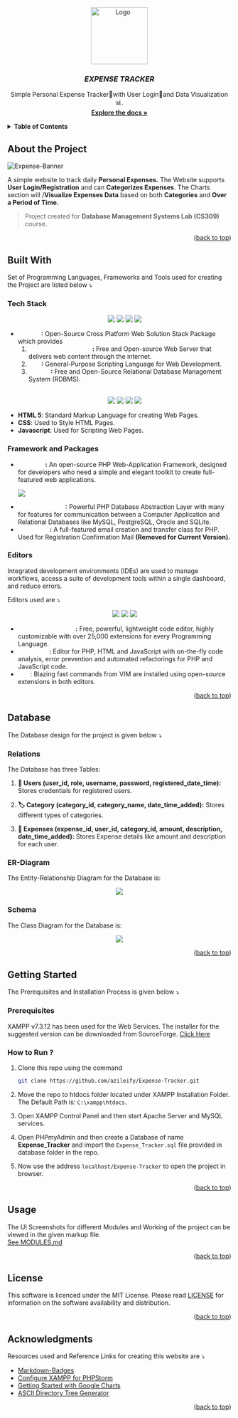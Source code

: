 <div id="top"></div>

<!-- Project Logo -->
<div align="center">
    <a href="https://github.com/azileify/Expense-Tracker">
        <img src="./Expense-Tracker/Assets/images/icon.png" alt="Logo" width="128" height="128">
    </a>
    <h3 align="center"><b><i>EXPENSE TRACKER</i></b></h3>
    <p align="center">
        Simple Personal Expense Tracker💸with User Login👥and Data Visualization 📊.
        <br /><a href="https://github.com/azileify/Expense-Tracker/blob/main/README.md"><strong>Explore the docs »</strong></a>
    </p>
</div>

<!-- Table of Contents -->
<details>
  <summary><b>Table of Contents</b></summary>
  <ol style="font-weight: bold">
    <li>
        <a href="#about-the-project" style="color: #FFF"><b>About the Project</b></a>
    </li>
    <li>
        <a href="#built-with" style="color: #FFF"><b>Built With</b></a>
        <ul style="list-style-type: disc">
            <li><a href="#tech-stack">Tech Stack</a></li>
            <li><a href="#framework-and-packages">Framework and Packages</a></li>
            <li><a href="#editors">IDEs/Editors</a></li>
        </ul>
    </li>
    <li>
        <a href="#database" style="color: #FFF"><b>Database</b></a>
        <ul style="list-style-type: disc">
            <li><a href="#relations">Relations</a></li>
            <li><a href="#er-diagram">ER Diagram</a></li>
            <li><a href="#schema">Schema</a></li>
        </ul>
    </li>
    <li>
        <a href="#getting=started" style="color: #FFF"><b>Getting Started</b></a>
        <ul style="list-style-type: disc">
            <li><a href="#rrerequisites">Prerequisites</a></li>
            <li><a href="#how-to-run">How to Run</a></li>
        </ul>
    </li>
    <li>
        <a href="#usage" style="color: #FFF"><b>Usage</b></a>
    </li>
    <li>
        <a href="#license" style="color: #FFF"><b>License</b></a>
    </li>
    <li>
        <a href="#acknowledgments" style="color: #FFF"><b>Acknowledgments</b></a>
    </li>
</details>

<!-- About the Project -->
## About the Project

![Expense-Banner](https://osome.com/content/images/2020/07/Scrabble-Deductible-Expenses-Singapore-Company.jpg)

<p>A simple website to track daily <b>Personal Expenses.</b>
The Website supports <b>User Login/Registration</b> and can <b>Categorizes Expenses</b>. The Charts section will /<b>Visualize Expenses Data</b> based on both <b>Categories</b> and <b>Over a Period of Time.</b></p>

> Project created for <b>Database Management Systems Lab (CS309)</b> course.

<p align="right">(<a href="#top">back to top</a>)</p>

<!-- Built With -->
## Built With

<p>Set of Programming Languages, Frameworks and Tools used for creating the Project are listed below ⤵︎</p>

### Tech Stack

<ul>
    <p align="center">
        <img src="https://img.shields.io/badge/Xampp-F37623?style=for-the-badge&logo=xampp&logoColor=white" />
        <img src="https://img.shields.io/badge/apache-%23D42029.svg?style=for-the-badge&logo=apache&logoColor=white" />
        <img src="https://img.shields.io/badge/MySQL-005C84?style=for-the-badge&logo=mysql&logoColor=white" />
        <img src="https://img.shields.io/badge/php-%23777BB4.svg?style=for-the-badge&logo=php&logoColor=white" />
    </p>
    <li><b><a href="https://www.apachefriends.org/index.html" style="color: #FFF">XAMPP</a>:</b> Open-Source Cross Platform Web Solution Stack Package which provides
    <ol style="list-style-type: number">
        <li><b><a href="https://httpd.apache.org/" style="color: #FFF">Apache HTTP Server</a>:</b> Free and Open-source Web Server that delivers web content through the internet.</li>
        <li><b><a href="https://www.php.net/" style="color: #FFF">PHP</a>:</b> General-Purpose Scripting Language for Web Development.</li>
        <li><b><a href="https://www.mysql.com/" style="color: #FFF">MySQL</a>:</b> Free and Open-Source Relational Database Management System (RDBMS).</li>
    </ol>
    </li>
    <br>
    <p align="center">
        <img src="https://img.shields.io/badge/HTML5-E34F26?style=for-the-badge&logo=html5&logoColor=white" />
        <img src="https://img.shields.io/badge/CSS3-1572B6?style=for-the-badge&logo=css3&logoColor=white" />
        <img src="https://img.shields.io/badge/Bootstrap-563D7C?style=for-the-badge&logo=bootstrap&logoColor=white" />
        <img src="https://img.shields.io/badge/JavaScript-F7DF1E?style=for-the-badge&logo=javascript&logoColor=black" />
    </p>
    <li><b>HTML 5</b>: Standard Markup Language for creating Web Pages.</li>
    <li><b>CSS</b>: Used to Style HTML Pages.</li>
    <li><b>Javascript</b>: Used for Scripting Web Pages.</li>
</ul>

### Framework and Packages

<ul>
    <li><b><a href="https://symfony.com/" style="color: #FFF">Symfony</a>:</b> An open-source PHP Web-Application Framework, designed for developers who need a simple and elegant toolkit to create full-featured web applications.
    <p align="left">
        <img src="https://img.shields.io/badge/symfony-%23000000.svg?style=for-the-badge&logo=symfony&logoColor=white" />
    </p>
    </li>
    <li><b><a href="https://symfony.com/doc/current/doctrine.html" style="color: #FFF">Doctrine- DBAL</a>:</b> Powerful PHP Database Abstraction Layer with many for features for communication between a Computer Application and Relational Databases like MySQL, PostgreSQL, Oracle and SQLite.
    </li>
    <li><b><a href="https://github.com/PHPMailer/PHPMailer" style="color: #FFF">PHPMailer</a>:</b> A full-featured email creation and transfer class for PHP. Used for Registration Confirmation Mail 
    <strong>(Removed for Current Version).</strong>
    </li>
</ul>

### Editors

<p>Integrated development environments (IDEs) are used to manage workflows, access a suite of development tools within a single dashboard, and reduce errors.</p>

Editors used are ⤵︎
<ul>
    <p align="center">
        <img src="https://img.shields.io/badge/Visual%20Studio%20Code-0078d7.svg?style=for-the-badge&logo=visual-studio-code&logoColor=white" />
        <img src="https://img.shields.io/badge/phpstorm-143?style=for-the-badge&logo=phpstorm&logoColor=black&color=E6E6FA&labelColor=E6E6FA" />
        <img src="https://img.shields.io/badge/VIM-%2311AB00.svg?style=for-the-badge&logo=vim&logoColor=white" />
    </p>
    <li><b><a href="https://code.visualstudio.com/" style="color: #FFF">Visual Studio Code</a>:</b> Free, powerful, lightweight code editor, highly customizable with over 25,000 extensions for every Programming Language.</li>
    <li><b><a href="https://www.jetbrains.com/phpstorm/" style="color: #FFF">PHPStorm</a>:</b> Editor for PHP, HTML and JavaScript with on-the-fly code analysis, error prevention and automated refactorings for PHP and JavaScript code.</li>
    <li><b><a href="https://www.vim.org/" style="color: #FFF">VIM</a></b>: Blazing fast commands from VIM are installed using open-source extensions in both editors.
</ul>

<p align="right">(<a href="#top">back to top</a>)</p>

<!-- Database -->
## Database
<p>The Database design for the project is given below ⤵︎</p>

### Relations

The Database has three Tables:
<ol>
    <li>
    <p><b>👥 Users (user_id, role, username, password, registered_date_time): </b> Stores credentials for registered users.</p>
    </li>
    <li>
    <p><b>🏷️ Category (category_id, category_name, date_time_added):</b> Stores different types of categories.</p>
    </li>
    <li>
    <p><b>💸 Expenses (expense_id, user_id, category_id, amount, description, date_time_added):</b> Stores Expense details like amount and description for each user.</p>
    </li>
</ol>

### ER-Diagram

The Entity-Relationship Diagram for the Database is:
<p align="center">
    <img src="./Images/Schema/ER-Diagram.png" />
</p>

### Schema

The Class Diagram for the Database is:
<p align="center">
    <img src="./Images/Schema/Class-Diagram.jpg" />
</p>

<p align="right">(<a href="#top">back to top</a>)</p>

<!-- Getting Started -->
## Getting Started
<p>The Prerequisites and Installation Process is given below ⤵︎</p>

### Prerequisites
<p> XAMPP v7.3.12 has been used for the Web Services. The installer for the suggested version can be downloaded from SourceForge. 
<a href="https://sourceforge.net/projects/xampp/files/XAMPP%20Windows/7.3.12/"> Click Here</a>
</p>

### How to Run ?
1. Clone this repo using the command

    ```sh
    git clone https://github.com/azileify/Expense-Tracker.git
    ```
2. Move the repo to htdocs folder located under XAMPP Installation Folder. The Default Path is: ```C:\xampp\htdocs```.
3. Open XAMPP Control Panel and then start Apache Server and MySQL services.
4. Open PHPmyAdmin and then create a Database of name **Expense_Tracker** and import the ```Expense_Tracker.sql``` file provided in database folder in the repo.
5. Now use the address ```localhost/Expense-Tracker``` to open the project in browser.

<p align="right">(<a href="#top">back to top</a>)</p>

<!-- Screenshots -->
## Usage

The UI Screenshots for different Modules and Working of the project can be viewed in the given markup file. <br>
[See MODULES.md](./MODULES.md)

<p align="right">(<a href="#top">back to top</a>)</p>

<!-- License -->
## License
This software is licenced under the MIT License. Please read [LICENSE](https://github.com/azileify/Expense-Tracker/blob/main/LICENSE) for information on the software availability and distribution.

<p align="right">(<a href="#top">back to top</a>)</p>

<!-- Acknowledgments -->
## Acknowledgments

<p>Resources used and Reference Links for creating this website are ⤵︎</p>

- [Markdown-Badges](https://github.com/Ileriayo/markdown-badges)
- [Configure XAMPP for PHPStorm](https://www.jetbrains.com/help/phpstorm/installing-an-amp-package.html)
- [Getting Started with Google Charts](https://developers.google.com/chart)
- [ASCII Directory Tree Generator](https://tree.nathanfriend.io/)

<p align="right">(<a href="#top">back to top</a>)</p>
